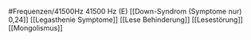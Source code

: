 #Frequenzen/41500Hz
41500 Hz (E)
[[Down-Syndrom (Symptome nur) 0,24]]
[[Legasthenie Symptome]]
[[Lese Behinderung]]
[[Lesestörung]]
[[Mongolismus]]